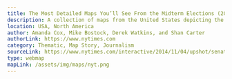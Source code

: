 ```yaml
---
title: The Most Detailed Maps You’ll See From the Midterm Elections (2014)
description: A collection of maps from the United States depicting the 2014 Senate election on precinct level. I admire the style of these interactive maps and keep them as inspiration.
location: USA, North America
author: Amanda Cox, Mike Bostock, Derek Watkins, and Shan Carter
authorLink: https://www.nytimes.com
category: Thematic, Map Story, Journalism
sourceLink: https://www.nytimes.com/interactive/2014/11/04/upshot/senate-maps.html
type: webmap
mapLink: /assets/img/maps/nyt.png
---
```

